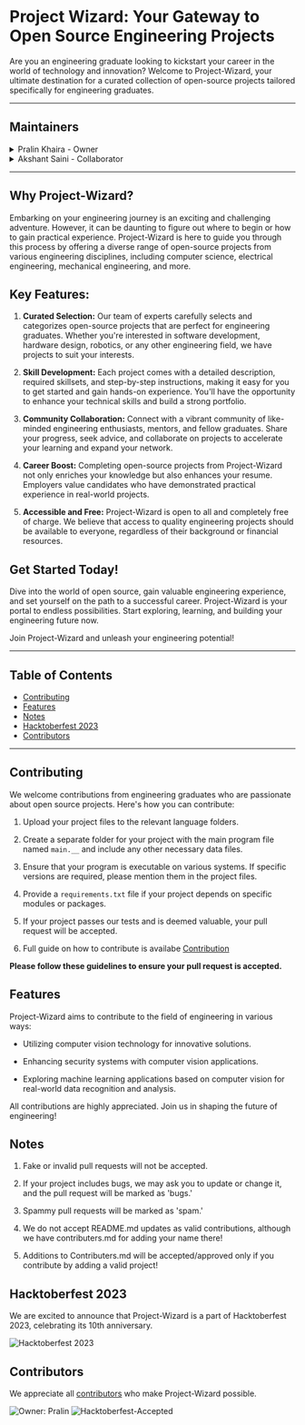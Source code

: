 # Project Wizard: Your Gateway to Open Source Engineering Projects

Are you an engineering graduate looking to kickstart your career in the world of technology and innovation? Welcome to Project-Wizard, your ultimate destination for a curated collection of open-source projects tailored specifically for engineering graduates.

---
## Maintainers
<details>
  <summary>Pralin Khaira - Owner</summary>

- **GitHub:** [Pralin Khaira](https://github.com/pralinkhaira/)
- **Email:** [pralin.khaira.1903@gmail.com](mailto:pralin.khaira.1903@gmail.com)
- **Website:** [Portfolio Website](https://pralinkhaira.github.io/)

</details>

<details>
  <summary>Akshant Saini - Collaborator</summary>

- **GitHub:** [Akshant Saini](https://github.com/theakshantsaini/)
- **Email:** [Mail](mailto:be.coder.19@gmail.com)

</details>

---

## Why Project-Wizard?

Embarking on your engineering journey is an exciting and challenging adventure. However, it can be daunting to figure out where to begin or how to gain practical experience. Project-Wizard is here to guide you through this process by offering a diverse range of open-source projects from various engineering disciplines, including computer science, electrical engineering, mechanical engineering, and more.

## Key Features:

1. **Curated Selection:** Our team of experts carefully selects and categorizes open-source projects that are perfect for engineering graduates. Whether you're interested in software development, hardware design, robotics, or any other engineering field, we have projects to suit your interests.

2. **Skill Development:** Each project comes with a detailed description, required skillsets, and step-by-step instructions, making it easy for you to get started and gain hands-on experience. You'll have the opportunity to enhance your technical skills and build a strong portfolio.

3. **Community Collaboration:** Connect with a vibrant community of like-minded engineering enthusiasts, mentors, and fellow graduates. Share your progress, seek advice, and collaborate on projects to accelerate your learning and expand your network.

4. **Career Boost:** Completing open-source projects from Project-Wizard not only enriches your knowledge but also enhances your resume. Employers value candidates who have demonstrated practical experience in real-world projects.

5. **Accessible and Free:** Project-Wizard is open to all and completely free of charge. We believe that access to quality engineering projects should be available to everyone, regardless of their background or financial resources.

## Get Started Today!

Dive into the world of open source, gain valuable engineering experience, and set yourself on the path to a successful career. Project-Wizard is your portal to endless possibilities. Start exploring, learning, and building your engineering future now.

Join Project-Wizard and unleash your engineering potential!

---

## Table of Contents

- [Contributing](#contributing)
- [Features](#features)
- [Notes](#notes)
- [Hacktoberfest 2023](#hacktoberfest-2023)
- [Contributors](#contributors)

---

## Contributing

We welcome contributions from engineering graduates who are passionate about open source projects. Here's how you can contribute:

1. Upload your project files to the relevant language folders.

2. Create a separate folder for your project with the main program file named `main.__` and include any other necessary data files.

3. Ensure that your program is executable on various systems. If specific versions are required, please mention them in the project files.

4. Provide a `requirements.txt` file if your project depends on specific modules or packages.

5. If your project passes our tests and is deemed valuable, your pull request will be accepted.

6. Full guide on how to contribute is availabe [Contribution](Contribution.md)

**Please follow these guidelines to ensure your pull request is accepted.**

## Features

Project-Wizard aims to contribute to the field of engineering in various ways:

- Utilizing computer vision technology for innovative solutions.
  
- Enhancing security systems with computer vision applications.
  
- Exploring machine learning applications based on computer vision for real-world data recognition and analysis.

All contributions are highly appreciated. Join us in shaping the future of engineering!

## Notes

1. Fake or invalid pull requests will not be accepted.

2. If your project includes bugs, we may ask you to update or change it, and the pull request will be marked as 'bugs.'

3. Spammy pull requests will be marked as 'spam.'

4. We do not accept README.md updates as valid contributions, although we have contributers.md for adding your name there!

5. Additions to Contributers.md will be accepted/approved only if you contribute by adding a valid project!

## Hacktoberfest 2023

We are excited to announce that Project-Wizard is a part of Hacktoberfest 2023, celebrating its 10th anniversary.

![Hacktoberfest 2023](https://hacktoberfest.com/_next/static/media/opengraph.e5fafe07.png)

## Contributors

We appreciate all [contributors](Contributers.md) who make Project-Wizard possible.

![Owner: Pralin](https://img.shields.io/badge/Owner-PralinKhaira-purple?logo=github)
![Hacktoberfest-Accepted](https://img.shields.io/badge/Hacktoberfest--Accepted-cyan)
